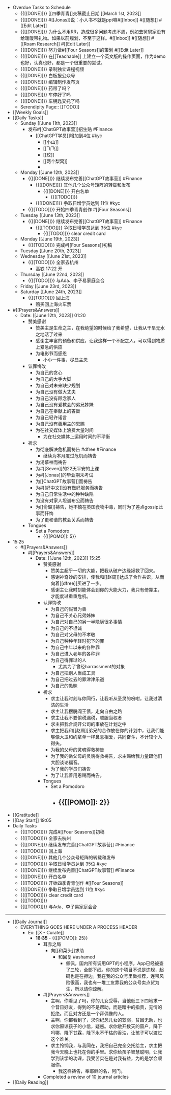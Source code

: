 - Overdue Tasks to Schedule
    - {{[[DONE]]}} [[四季青青]]交稿截止日期 [[March 1st, 2023]]
    - {{[[DONE]]}} #[[Jonas]]说：小人书不就是ppt嘛#[[Inbox]] #[[随想]] #[[Edit Later]]
    - {{[[DONE]]}} 为什么不用RR，造成很多问题考虑不周，例如去舅舅家没有给暖暖带礼物。如果以前规划，不至于这样。#[[Inbox]] #[[随想]] #[[Roam Research]] #[[Edit Later]]
    - {{[[DONE]]}} 努力做#[[Four Seasons]]的策划 #[[Edit Later]] 
    - {{[[DONE]]}} 在[[Teachable]] 上建立一个英文版的操作页面，作为demo也好，认真也好，都是一个很重要的尝试。
    - {{[[DONE]]}} 录制独立课程视频
    - {{[[DONE]]}} 白板报公众号
    - {{[[DONE]]}} 编辑制作发布页
    - {{[[DONE]]}} 药带了吗？
    - {{[[DONE]]}} 车停好了吗
    - {{[[DONE]]}} 车钥匙交托了吗
    - Serendipity Page:: [[TODO]]
- [[Weekly Goals]]
- [[Daily Tasks]]
    - Sunday [[June 11th, 2023]]
        - 发布#[[ChatGPT故事营]]招生贴 #Finance
            - [[ChatGPT学员]]增加到4位 #kyc
                - [[小山]]
                - [[飞飞]]
                - [[玟]]
                - [[两个梨窝]]
                - 
    - Monday [[June 12th, 2023]]
        - {{[[DONE]]}} 继续发布完善[[ChatGPT故事营]] #Finance
            - {{[[DONE]]}} 其他几个公众号矩阵的转载和发布
                - {{[[DONE]]}} 开白名单
                    - {{[[TODO]]}} 
            - {{[[DONE]]}} 争取日增学员达到 11位 #kyc
        - {{[[TODO]]}} 开始四季青青创作 #[[Four Seasons]]
    - Tuesday [[June 13th, 2023]]
        - {{[[DONE]]}} 继续发布完善[[ChatGPT故事营]] #Finance
            - {{[[TODO]]}} 争取日增学员达到 35位 #kyc
                - {{[[TODO]]}} clear credit card
    - Monday [[June 19th, 2023]]
        - {{[[TODO]]}} 完成#[[Four Seasons]]初稿
    - Tuesday [[June 20th, 2023]]
    - Wednesday [[June 21st, 2023]]
        - {{[[TODO]]}} 全家去杭州
            - 高铁 17:22 开
    - Thursday [[June 22nd, 2023]]
        - {{[[TODO]]}} 与Ada、李子易家庭会合
    - Friday [[June 23rd, 2023]]
    - Saturday [[June 24th, 2023]]
        - {{[[TODO]]}} 回上海
            - 购买回上海火车票
- #[[Prayers&Answers]]
    - Date: [[June 12th, 2023]] 01:20
        - 赞美感谢
            - 赞美主是生命之主，在我绝望的时候给了我希望，让我从干旱无水之地活了过来
            - 感谢主丰富的预备和供应，让我这样一个不配之人，可以得到物质上紧急的供应
            - 为电影节而感恩
                - 小小一件事，尽显主恩
        - 认罪悔改
            - 为自己的贪心
            - 为自己的大手大脚
            - 为自己对未来缺少规划
            - 为自己没有做大丈夫
            - 为自己没有顾念家人
            - 为自己没有爱教会的弟兄姊妹
            - 为自己在奉献上的吝啬
            - 为自己轻许诺言
            - 为自己没有善用主的恩赐
            - 为在社交媒体上浪费大量时间
                - 为在社交媒体上运用时间的不平衡
        - 祈求
            - 为彻底解决危机而祷告 #dfree #Finance
                - 继续为本月度过危机而祷告
            - 为渴慕神而祷告
            - 为#[[Seven]]的22天平安的上课
            - 为#[[Jonas]]的毕业期末考试
            - 为[[ChatGPT故事营]]而祷告
            - 为#[[好中文]]没有做好服务而祷告
            - 为自己日常生活中的种种缺陷
            - 为没有对家人坦诚布公而祷告
            - 为[[俞璐]]祷告，她不慎在英国食物中毒，同时为了差点gossip此事而忏悔
            - 为了更和谐的教会关系而祷告
        - Tongues
            - Set a Pomodoro
                - {{[[POMO]]: 5}}
- 15:25 
    - #[[Prayers&Answers]]
        - #[[Prayers&Answers]]
            - Date: [[June 12th, 2023]] 15:25
                - 赞美感谢
                    - 赞美主超乎一切的大能，把我从破产边缘拯救了回来。
                    - 感谢神奇妙的安排，使我和[[赵周]]达成了合作共识，从而向着[[dfree]]买进了一步。
                    - 感谢主让我时刻能体会到你的大能大力，我只有倚靠主，才能度过重重危机。
                - 认罪悔改
                    - 为自己的假冒为善
                    - 为自己不关心兄弟姊妹
                    - 为自己对自己的另一半隐瞒很多事情
                    - 为自己的不坦诚
                    - 为自己对父母的不孝敬
                    - 为自己种种年轻时犯下的罪
                    - 为自己中年以来的各种罪
                    - 为自己进入老年的各种罪
                    - 为自己得罪过的人
                        - 尤其为了曾经harrassment的对象
                    - 为自己把别人当成工具
                    - 为自己把过去的罪津津乐道
                    - 为自己的愚昧
                - 祈求
                    - 求主让我时刻与你同行，让我听从圣灵的吩咐，让我过清洁的生活
                    - 求主让我摆脱阎王债，走向自由之路
                    - 求主让我不要偷税漏税，顺服当权者
                    - 求主把我合规开公司的事放在计划之中
                    - 求主把我和[[赵周]]弟兄的合作放在你的计划中，让我们能够像大卫和约拿单一样鼻息相爱，共同奋斗，不计较个人得失。
                    - 为我的父母的灵魂得救祷告
                    - 为了我的岳父母的灵魂得救祷告，求主赐给我力量跟他们大胆谈论福音。
                    - 为了我的学员们祷告
                    - 为了让我善用恩赐而祷告。
                - Tongues
                    - Set a Pomodoro
                        - {{[[POMO]]: 2}}
                            - 
- [[Gratitude]]
- [[Day Start]] 19:05
- Daily Tasks
    - {{[[TODO]]}} 完成#[[Four Seasons]]初稿
    - {{[[TODO]]}} 全家去杭州
    - {{[[DONE]]}} 继续发布完善[[ChatGPT故事营]] #Finance
    - {{[[TODO]]}} 回上海
    - {{[[DONE]]}} 其他几个公众号矩阵的转载和发布
    - {{[[TODO]]}} 争取日增学员达到 35位 #kyc
    - {{[[DONE]]}} 继续发布完善[[ChatGPT故事营]] #Finance
    - {{[[DONE]]}} 开白名单
    - {{[[TODO]]}} 开始四季青青创作 #[[Four Seasons]]
    - {{[[DONE]]}} 争取日增学员达到 11位 #kyc
    - {{[[TODO]]}} clear credit card
    - {{[[TODO]]}} 
    - {{[[TODO]]}} 与Ada、李子易家庭会合
- ---
- [[Daily Journal]] 
    - EVERYTHING GOES HERE UNDER A PROCESS HEADER
        - Ex: [[X - Curate]]
            - **16:35** - {{[[POMO]]: 25}}
                - 耳赤之局
                    - 向[[和菜头]]求助
                        - 和回复 #ashamed
                            - 佩佩，国内所有调用GPT的小程序，App已经被查了三轮，全部下线。你的这个项目不说是违规，起码也是在擦边。我在我的公众号里做推荐，连带风险很高，我也有一堆工友靠我的公众号卖点货为生，所以请你谅解。
                - #[[Prayers&Answers]]
                    - 主啊，你看见了吗，你的儿女受辱，当他低三下四地求一个昔日好友，得到的不是帮助，而是暗中的指责，无情的拒绝。而且对方还是一个拜偶像的人。
                    - 主啊，你都看到了，求你纪念儿女的软弱，贫困无助，也求你原谅孩子的小信，疑惑。求你敞开数天的窗户，降下吗哪，降下甘霖，降下永不干枯的香油，让孩子可以渡过这个难关。
                    - 求主怜悯我，与我同在，我把自己完全交托给主，求主把我今天晚上也托在你的手里。求你给孩子智慧聪明，让我学到该学的功课，我受苦实在是对我有益，为的是学会顺服你。
                        - 我这样祷告，奉耶稣的名，阿门。
                -  Completed a review of 10 journal articles
- [[Daily Reading]]
- ---
